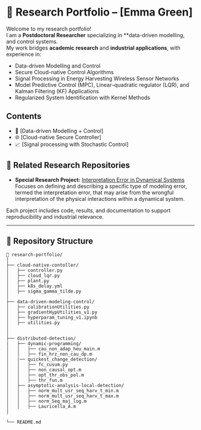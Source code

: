 # 🧪 Research Portfolio – [Emma Green]

Welcome to my research portfolio!  
I am a **Postdoctoral Researcher** specializing in **data-driven modelling, and control systems.  
My work bridges **academic research** and **industrial applications**, with experience in:

- Data-driven Modelling and Control
- Secure Cloud-native Control Algorithms
- Signal Processing in Energy Harvesting Wireless Sensor Networks 
- Model Predictive Control (MPC), Linear–quadratic regulator (LQR), and Kalman Filtering (KF) Applications
- Regularized System Identification with Kernel Methods

## Contents
- 🔧 [Data-driven Modelling + Control]
- 🌐 [Cloud-native Secure Controller]
- 📈 [Signal processing with Stochastic Control]

## 🔗 Related Research Repositories

- **Special Research Project:** [Interpretation Error in Dynamical Systems](https://github.com/cuthie/Partial-Knowledge-Observer)  
  Focuses on defining and describing a specific type of modeling error, termed the interpretation error, that may arise from the wrongful
interpretation of the physical interactions within a dynamical system.

Each project includes code, results, and documentation to support reproducibility and industrial relevance.

---

## 📂 Repository Structure

```plaintext
📁 research-portfolio/
│
├── cloud-native-contoller/
│   ├── controller.py
│   ├── cloud_lqr.py
│   ├── plant.py
│   ├── k8s_delay.yml
│   ├── sigma_gamma_tilde.py
│
├── data-driven-modeling-control/
│   ├── calibrationUtilities.py
│   ├── gradientHypUtilities_v1.py
│   ├── hyperparam_tuning_v1.ipynb
│   ├── utilities.py
│
│
├── distributed-detection/
|   ├── dynamic-programming/
│   │   ├── cau_non_adap_heu_main.m
│   │   ├── fin_hrz_non_cau_dp.m
│   |── quickest_change_detection/
│   │   ├── fc_cusum.py
│   │   ├── non_causal_opt.m
│   │   ├── opt_thr_obs_pol.m
│   │   ├── thr_fun.m
│   ├── asymptotic-analysis-local-detection/
│   │   ├── norm_mult_usr_seq_harv_t_min.m
│   │   ├── norm_mult_usr_seq_harv_t_max.m
│   │   ├── norm_Seq_maj_log.m
│   │   ├── Lauricella_A.m
│

└── README.md
